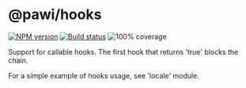 # @pawi/hooks

[![NPM version][npm-image]][npm-url]
[![Build status][travis-image]][travis-url]
![100% coverage][coverage-image]

[npm-image]: https://img.shields.io/npm/v/@pawi/hooks.svg?style=flat
[npm-url]: https://npmjs.org/package/@pawi/hooks
[travis-image]: https://img.shields.io/travis/pawijs/pawi.svg?style=flat
[travis-url]: https://travis-ci.org/pawijs/pawi
[coverage-image]: https://user-images.githubusercontent.com/79422935/109943846-79cd3980-7d3a-11eb-959b-2b8d33da3c28.png

Support for callable hooks. The first hook that returns 'true' blocks the chain.

For a simple example of hooks usage, see 'locale' module.
